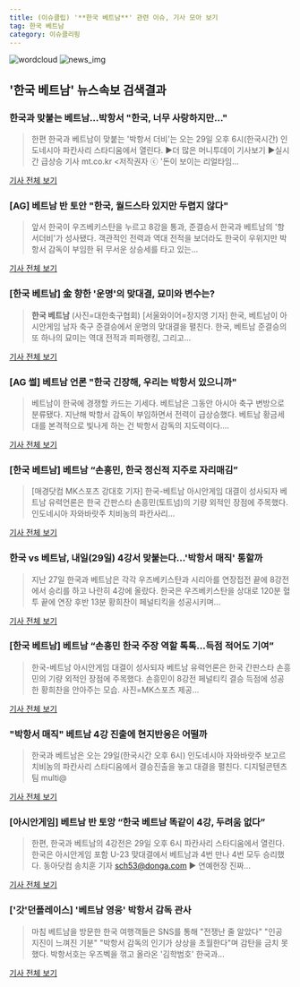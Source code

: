```yaml
---
title: (이슈클립) '**한국 베트남**' 관련 이슈, 기사 모아 보기
tag: 한국 베트남
category: 이슈클리핑
---
```

![wordcloud](https://s3.ap-northeast-2.amazonaws.com/lyrics101-wordcloud/2018-08-28-1535430890.png)
![news_img](https://user-images.githubusercontent.com/42597476/44507050-1206f400-a6e4-11e8-8d98-7ffbfebb353f.png)
## **'**한국 베트남**'** 뉴스속보 검색결과
### 한국과 맞붙는 베트남…박항서 "한국, 너무 사랑하지만…"

>한편 한국과 베트남이 맞붙는 '박항서 더비'는 오는 29일 오후 6시(한국시간) 인도네시아 파칸사리 스타디움에서 열린다. ▶더 많은 머니투데이 기사보기 ▶실시간 급상승 기사 mt.co.kr <저작권자 ⓒ '돈이 보이는 리얼타임...

<a href="http://news.mt.co.kr/mtview.php?no=2018082808283585876" target="_blank">기사 전체 보기</a>

### [AG] 베트남 반 토안 "한국, 월드스타 있지만 두렵지 않다"

>앞서 한국이 우즈베키스탄을 누르고 8강을 통과, 준결승서 한국과 베트남의 '항서더비'가 성사됐다. 객관적인 전력과 역대 전적을 보더라도 한국이 우위지만 박항서 감독이 부임한 뒤 무서운 상승세를 타고 있는...

<a href="http://star.mt.co.kr/stview.php?no=2018082808535203208" target="_blank">기사 전체 보기</a>

### [**한국 베트남**] 金 향한 '운명'의 맞대결, 묘미와 변수는?

>**한국 베트남** (사진=대한축구협회) [서울와이어=장지영 기자] 한국, 베트남이 아시안게임 남자 축구 준결승에서  운명의 맞대결을 펼친다.   한국, 베트남 준결승의 또 하나의 묘미는 역대 전적과 피파랭킹, 그리고...

<a href="http://www.seoulwire.com/news/articleView.html?idxno=24158" target="_blank">기사 전체 보기</a>

### [AG 썰] 베트남 언론 "한국 긴장해, 우리는 박항서 있으니까"

>베트남이 한국에 경쟁할 카드는 기세다. 베트남은 그동안 아시아 축구 변방으로 분류됐다. 지난해 박항서 감독이 부임하면서 전력이 급상승했다. 베트남 황금세대를 본격적으로 빛나게 하는 건 박항서 감독의 지도력이다....

<a href="http://www.sportalkorea.com/news/view.php?gisa_uniq=2018082812142855&section_code=10&cp=se&gomb=1" target="_blank">기사 전체 보기</a>

### [**한국 베트남**] 베트남 “손흥민, 한국 정신적 지주로 자리매김”

>[매경닷컴 MK스포츠 강대호 기자] 한국-베트남 아시안게임 대결이 성사되자 베트남 유력언론은 한국 간판스타 손흥민(토트넘)의 기량 외적인 장점에 주목했다. 인도네시아 자와바랏주 치비농의 파칸사리...

<a href="http://sports.mk.co.kr/view.php?year=2018&no=540156" target="_blank">기사 전체 보기</a>

### 한국 vs 베트남, 내일(29일) 4강서 맞붙는다…'박항서 매직' 통할까

>지난 27일 한국과 베트남은 각각 우즈베키스탄과 시리아를 연장접전 끝에 8강전에서 승리를 하고 나란히 4강에 올랐다. 한국은 우즈베키스탄을 상대로 120분 혈투 끝에 연장 후반 13분 황희찬이 페널티킥을 성공시키며...

<a href="http://www.cnbnews.com/news/article.html?no=383401" target="_blank">기사 전체 보기</a>

### [**한국 베트남**] 베트남 “손흥민 한국 주장 역할 톡톡…득점 적어도 기여”

>한국-베트남 아시안게임 대결이 성사되자 베트남 유력언론은 한국 간판스타 손흥민의 기량 외적인 장점에 주목했다. 손흥민이 8강전 페널티킥 결승 득점에 성공한 황희찬을 안아주는 모습. 사진=MK스포츠 제공...

<a href="http://star.mbn.co.kr/view.php?year=2018&no=540168&refer=portal" target="_blank">기사 전체 보기</a>

### "박항서 매직" 베트남 4강 진출에 현지반응은 어떨까

>한국과 베트남은 오는 29일(한국시간 오후 6시) 인도네시아 자와바랏주 보고르 치비농의 파칸사리 스타디움에서 결승진출을 놓고 대결을 펼친다. 디지털콘텐츠팀 multi@

<a href="http://news20.busan.com/controller/newsController.jsp?newsId=20180828000009" target="_blank">기사 전체 보기</a>

### [아시안게임] 베트남 반 토앙 “**한국 베트남** 똑같이 4강, 두려움 없다”

>한편, 한국과 베트남의 4강전은 29일 오후 6시 파칸사리 스타디움에서 열린다. 한국은 아시안게임 포함 U-23 맞대결에서 베트남과 4번 만나 4번 모두 승리했다. 동아닷컴 송치훈 기자 sch53@donga.com ▶ 연예현장 진짜...

<a href="http://sports.donga.com/3/all/20180828/91711696/2" target="_blank">기사 전체 보기</a>

### ['갓'던플레이스] '베트남 영웅' 박항서 감독 관사

>마침 베트남을 방문한 한국 여행객들은 SNS를 통해 "전쟁난 줄 알았다" "인공 지진이 느껴진 기분" "박항서 감독의 인기가 상상을 초월한다"며 감탄을 금치 못했다. 박항서호는 우즈벡을 꺾고 올라온 '김학범호' 한국과...

<a href="http://www.travelnbike.com/news/articleView.html?idxno=64356" target="_blank">기사 전체 보기</a>


